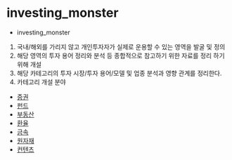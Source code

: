 # investing_monster
- investing_monster 
1. 국내/해외를 가리지 않고 개인투자자가 실제로 운용할 수 있는 영역을 발굴 및 정의
2. 해당 영역의 투자 용어 정리와 분석 등 종합적으로 참고하기 위한 자료를 정리 하기 위해 개설
3. 해당 카테고리의 투자 시장/투자 용어/모델 및 업종 분석과 영향 관계를 정리한다.
4. 카테고리 개설 분야
- [증권](/stock)
- [펀드](/fund)
- [부동산](/real_estate)
- [환율](/exchange_rate)
- [금속](/metal)
- [원자재](/raw_materials)
- [컨텐츠](/contents) 

